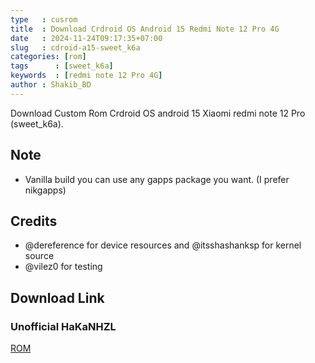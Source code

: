 ```yaml
---
type   : cusrom
title  : Download Crdroid OS Android 15 Redmi Note 12 Pro 4G
date   : 2024-11-24T09:17:35+07:00
slug   : cdroid-a15-sweet_k6a
categories: [rom]
tags      : [sweet_k6a]
keywords  : [redmi note 12 Pro 4G]
author : Shakib_BD
---
```


Download Custom Rom Crdroid OS android 15 Xiaomi redmi note 12 Pro (sweet_k6a).


## Note
- Vanilla build you can use any gapps package you want.
 (I prefer nikgapps)

## Credits
- @dereference for device resources and @itsshashanksp for kernel source
- @vilez0 for testing


## Download Link
### Unofficial HaKaNHZL
[ROM](https://sourceforge.net/projects/sweetk6a/files/)


